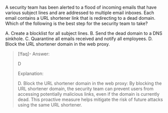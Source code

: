 
A security team has been alerted to a flood of incoming emails that have various subject lines and are addressed to multiple email inboxes. Each email contains a URL shortener link that is redirecting to a dead domain. Which of the following is the best step for the security team to take? 

A. Create a blocklist for all subject lines. 
B. Send the dead domain to a DNS sinkhole. 
C. Quarantine all emails received and notify all employees. 
D. Block the URL shortener domain in the web proxy.

> [!faq]- Answer: 
> 
> D 
> 
> Explanation: 
> 
> D. Block the URL shortener domain in the web proxy: By blocking the URL shortener domain, the security team can prevent users from accessing potentially malicious links, even if the domain is currently dead. This proactive measure helps mitigate the risk of future attacks using the same URL shortener.
